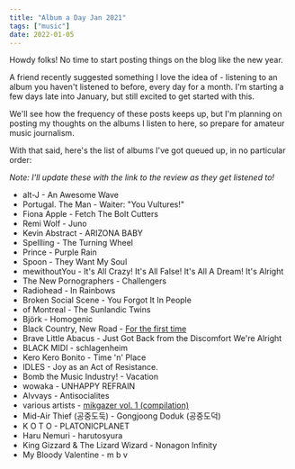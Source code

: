 ```yaml
---
title: "Album a Day Jan 2021"
tags: ["music"]
date: 2022-01-05
---
```


Howdy folks! No time to start posting things on the blog like the new year.

A friend recently suggested something I love the idea of - listening to an
album you haven't listened to before, every day for a month. I'm starting a
few days late into January, but still excited to get started with this.

We'll see how the frequency of these posts keeps up, but I'm planning on
posting my thoughts on the albums I listen to here, so prepare for amateur
music journalism.

With that said, here's the list of albums I've got queued up, in no particular order:

_Note: I'll update these with the link to the review as they get listened to!_

- alt-J - An Awesome Wave
- Portugal. The Man - Waiter: "You Vultures!"
- Fiona Apple - Fetch The Bolt Cutters
- Remi Wolf - Juno
- Kevin Abstract - ARIZONA BABY
- Spellling - The Turning Wheel
- Prince - Purple Rain
- Spoon - They Want My Soul
- mewithoutYou - It's All Crazy! It's All False! It's All A Dream! It's Alright
- The New Pornographers - Challengers
- Radiohead - In Rainbows
- Broken Social Scene - You Forgot It In People
- of Montreal - The Sunlandic Twins
- Björk - Homogenic
- Black Country, New Road - [For the first time](/posts/bcnr-for-the-first-time-review)
- Brave Little Abacus - Just Got Back from the Discomfort We're Alright
- BLACK MIDI - schlagenheim
- Kero Kero Bonito - Time 'n' Place
- IDLES - Joy as an Act of Resistance.
- Bomb the Music Industry! - Vacation
- wowaka - UNHAPPY REFRAIN
- Alvvays - Antisocialites
- various artists - [mikgazer vol. 1 (compilation)](/posts/mikgazer-vol-1-review)
- Mid-Air Thief (공중도둑) - Gongjoong Doduk (공중도덕)
- K O T O - PLATONICPLANET
- Haru Nemuri - harutosyura
- King Gizzard & The Lizard Wizard - Nonagon Infinity
- My Bloody Valentine - m b v
